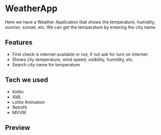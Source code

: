# WeatherApp
Here we have a Weather Application that shows the temperature, humidity, sunrise, sunset, etc. We can get the temperature by entering the city name.

## Features
- First check is internet available or not, if not ask for turn on internet.
- Shows city temperature, wind speed, visibility, humidity, etc.
- Search city name for temperature

## Tech we used
- Kotlin
- XML
- Lottie Animation
- Retrofit
- MVVM 

## Preview

